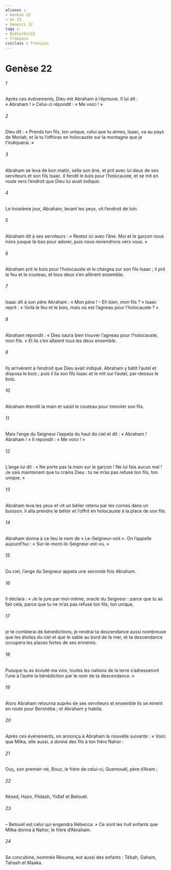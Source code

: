 ```yaml
---
aliases : 
- Genèse 22
- Gn 22
- Genesis 22
tags : 
- Bible/Gn/22
- français
cssclass : français
---
```


# Genèse 22

###### 1
Après ces événements, Dieu mit Abraham à l’épreuve. Il lui dit : « Abraham ! » Celui-ci répondit : « Me voici ! »
###### 2
Dieu dit : « Prends ton fils, ton unique, celui que tu aimes, Isaac, va au pays de Moriah, et là tu l’offriras en holocauste sur la montagne que je t’indiquerai. »
###### 3
Abraham se leva de bon matin, sella son âne, et prit avec lui deux de ses serviteurs et son fils Isaac. Il fendit le bois pour l’holocauste, et se mit en route vers l’endroit que Dieu lui avait indiqué.
###### 4
Le troisième jour, Abraham, levant les yeux, vit l’endroit de loin.
###### 5
Abraham dit à ses serviteurs : « Restez ici avec l’âne. Moi et le garçon nous irons jusque là-bas pour adorer, puis nous reviendrons vers vous. »
###### 6
Abraham prit le bois pour l’holocauste et le chargea sur son fils Isaac ; il prit le feu et le couteau, et tous deux s’en allèrent ensemble.
###### 7
Isaac dit à son père Abraham : « Mon père ! – Eh bien, mon fils ? » Isaac reprit : « Voilà le feu et le bois, mais où est l’agneau pour l’holocauste ? »
###### 8
Abraham répondit : « Dieu saura bien trouver l’agneau pour l’holocauste, mon fils. » Et ils s’en allaient tous les deux ensemble.
###### 9
Ils arrivèrent à l’endroit que Dieu avait indiqué. Abraham y bâtit l’autel et disposa le bois ; puis il lia son fils Isaac et le mit sur l’autel, par-dessus le bois.
###### 10
Abraham étendit la main et saisit le couteau pour immoler son fils.
###### 11
Mais l’ange du Seigneur l’appela du haut du ciel et dit : « Abraham ! Abraham ! » Il répondit : « Me voici ! »
###### 12
L’ange lui dit : « Ne porte pas la main sur le garçon ! Ne lui fais aucun mal ! Je sais maintenant que tu crains Dieu : tu ne m’as pas refusé ton fils, ton unique. »
###### 13
Abraham leva les yeux et vit un bélier retenu par les cornes dans un buisson. Il alla prendre le bélier et l’offrit en holocauste à la place de son fils.
###### 14
Abraham donna à ce lieu le nom de « Le-Seigneur-voit ». On l’appelle aujourd’hui : « Sur-le-mont-le-Seigneur-est-vu. »
###### 15
Du ciel, l’ange du Seigneur appela une seconde fois Abraham.
###### 16
Il déclara : « Je le jure par moi-même, oracle du Seigneur : parce que tu as fait cela, parce que tu ne m’as pas refusé ton fils, ton unique,
###### 17
je te comblerai de bénédictions, je rendrai ta descendance aussi nombreuse que les étoiles du ciel et que le sable au bord de la mer, et ta descendance occupera les places fortes de ses ennemis.
###### 18
Puisque tu as écouté ma voix, toutes les nations de la terre s’adresseront l’une à l’autre la bénédiction par le nom de ta descendance. »
###### 19
Alors Abraham retourna auprès de ses serviteurs et ensemble ils se mirent en route pour Bershéba ; et Abraham y habita.
###### 20
Après ces événements, on annonça à Abraham la nouvelle suivante : « Voici que Milka, elle aussi, a donné des fils à ton frère Nahor :
###### 21
Ouç, son premier-né, Bouz, le frère de celui-ci, Quemouël, père d’Aram ;
###### 22
Késed, Hazo, Pildash, Yidlaf et Betouël.
###### 23
– Betouël est celui qui engendra Rébecca. » Ce sont les huit enfants que Milka donna à Nahor, le frère d’Abraham.
###### 24
Sa concubine, nommée Réouma, eut aussi des enfants : Tébah, Gaham, Tahash et Maaka.
